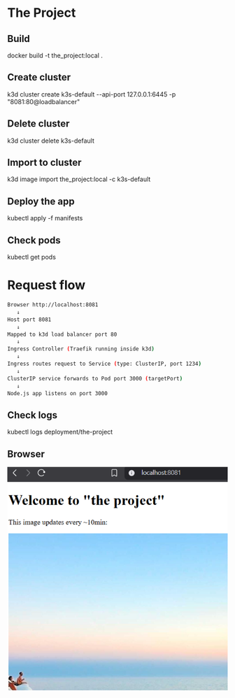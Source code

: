 # The Project

## Build

docker build -t the_project:local .

## Create cluster

k3d cluster create k3s-default --api-port 127.0.0.1:6445 -p "8081:80@loadbalancer"

## Delete cluster

k3d cluster delete k3s-default

## Import to cluster

k3d image import the_project:local -c k3s-default

## Deploy the app

kubectl apply -f manifests

## Check pods

kubectl get pods

# Request flow

```bash
Browser http://localhost:8081
   ↓
Host port 8081
   ↓
Mapped to k3d load balancer port 80
   ↓
Ingress Controller (Traefik running inside k3d)
   ↓
Ingress routes request to Service (type: ClusterIP, port 1234)
   ↓
ClusterIP service forwards to Pod port 3000 (targetPort)
   ↓
Node.js app listens on port 3000

```

## Check logs

kubectl logs deployment/the-project

## Browser

![Browser ss](docs/pic_fetcher.png)
